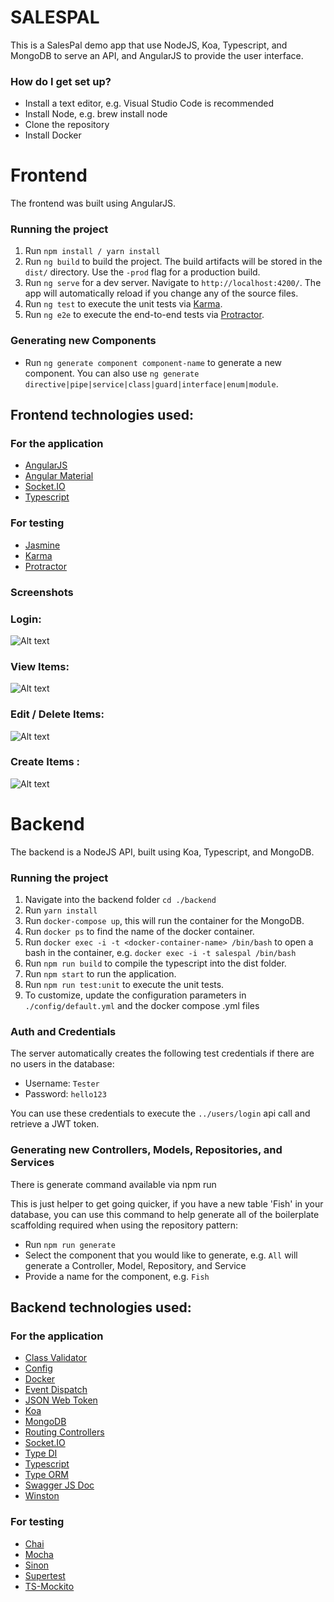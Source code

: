 # SALESPAL #

This is a SalesPal demo app that use NodeJS, Koa, Typescript, and MongoDB to serve an API, and AngularJS to provide the user interface.

### How do I get set up? ###

* Install a text editor, e.g. Visual Studio Code is recommended
* Install Node, e.g. brew install node
* Clone the repository
* Install Docker

# Frontend #

The frontend was built using AngularJS.

### Running the project ###

1. Run `npm install / yarn install`
2. Run `ng build` to build the project. The build artifacts will be stored in the `dist/` directory. Use the `-prod` flag for a production build.
3. Run `ng serve` for a dev server. Navigate to `http://localhost:4200/`. The app will automatically reload if you change any of the source files.
4. Run `ng test` to execute the unit tests via [Karma](https://karma-runner.github.io).
5. Run `ng e2e` to execute the end-to-end tests via [Protractor](http://www.protractortest.org/).

### Generating new Components ###

* Run `ng generate component component-name` to generate a new component. You can also use `ng generate directive|pipe|service|class|guard|interface|enum|module`.

## Frontend technologies used: ##

### For the application ###

* [AngularJS](https://angular.io/)
* [Angular Material](https://material.angular.io)
* [Socket.IO](https://www.npmjs.com/package/socket.io)
* [Typescript](https://www.typescriptlang.org/)

### For testing

* [Jasmine](https://jasmine.github.io/)
* [Karma](https://karma-runner.github.io)
* [Protractor](http://www.protractortest.org/)

### Screenshots

### Login: ###

![Alt text](https://s1.postimg.org/17d5weac33/Screen_Shot_2017-10-24_at_11.09.42_PM.png "Login")

### View Items: ###

![Alt text](https://s1.postimg.org/87qy6mnpdb/Screen_Shot_2017-10-24_at_11.10.15_PM.png "Stock Items")

### Edit / Delete Items: ###

![Alt text](https://s1.postimg.org/3vs4z35o5r/Screen_Shot_2017-10-24_at_11.10.34_PM.png "Edit / Delete")

### Create Items : ###

![Alt text](https://s1.postimg.org/5iveei6b8f/Screen_Shot_2017-10-25_at_6.54.23_PM.png "Create")

# Backend #

The backend is a NodeJS API, built using Koa, Typescript, and MongoDB.

### Running the project ###

1. Navigate into the backend folder `cd ./backend`
2. Run `yarn install`
3. Run `docker-compose up`, this will run the container for the MongoDB.
4. Run `docker ps` to find the name of the docker container.
5. Run `docker exec -i -t <docker-container-name> /bin/bash` to open a bash in the container, e.g. `docker exec -i -t salespal /bin/bash`
6. Run `npm run build` to compile the typescript into the dist folder.
7. Run `npm start` to run the application.
8. Run `npm run test:unit` to execute the unit tests.
9. To customize, update the configuration parameters in `./config/default.yml` and the docker compose .yml files

### Auth and Credentials ###

The server automatically creates the following test credentials if there are no users in the database:

* Username: `Tester`
* Password: `hello123`

You can use these credentials to execute the `../users/login` api call and retrieve a JWT token.

### Generating new Controllers, Models, Repositories, and Services ###

There is generate command available via npm run

This is just helper to get going quicker, if you have a new table 'Fish' in your database,
you can use this command to help generate all of the boilerplate scaffolding required when using
the repository pattern:

* Run `npm run generate`
* Select the component that you would like to generate, e.g. `All` will generate a Controller, Model, Repository, and Service
* Provide a name for the component, e.g. `Fish`

## Backend technologies used: ##

### For the application ###

* [Class Validator](https://www.npmjs.com/package/class-validator)
* [Config](https://www.npmjs.com/package/config)
* [Docker](https://www.docker.com/)
* [Event Dispatch](https://www.npmjs.com/package/event-dispatch)
* [JSON Web Token](https://www.npmjs.com/package/jsonwebtoken)
* [Koa](https://www.npmjs.com/package/koa)
* [MongoDB](https://www.npmjs.com/package/mongodb)
* [Routing Controllers](https://www.npmjs.com/package/routing-controllers)
* [Socket.IO](https://www.npmjs.com/package/socket.io)
* [Type DI](https://www.npmjs.com/package/typedi)
* [Typescript](https://www.typescriptlang.org/)
* [Type ORM](https://www.npmjs.com/package/typeorm)
* [Swagger JS Doc](https://www.npmjs.com/package/swagger-jsdoc)
* [Winston](https://www.npmjs.com/package/winston)

### For testing

* [Chai](https://www.npmjs.com/package/chai)
* [Mocha](https://www.npmjs.com/package/mocha)
* [Sinon](https://www.npmjs.com/package/sinon)
* [Supertest](https://www.npmjs.com/package/supertest)
* [TS-Mockito](https://www.npmjs.com/package/ts-mockito)
